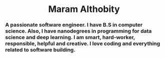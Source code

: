 <h1 align="center"> Maram Althobity</h1>
<h3>
A passionate software engineer. I have B.S in computer science. Also, I have nanodegrees in programming for data science and deep learning. I am smart, hard-worker, responsible, helpful and creative. I love coding and everything related to software building.
  <h3>
<!---
MaramAlthobity/MaramAlthobity is a ✨ special ✨ repository because its `README.md` (this file) appears on your GitHub profile.
You can click the Preview link to take a look at your changes.
--->
